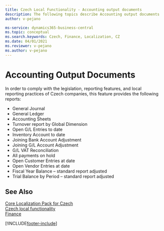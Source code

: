 ```yaml
---
title: Czech Local Functionality - Accounting output documents
description: The following topics describe Accounting output documents - the local functionality in the Czech version of Business Central. 
author: v-pejano

ms-service: dynamics365-business-central
ms.topic: conceptual
ms.search.keywords: Czech, Finance, Localization, CZ
ms.date: 04/01/2021
ms.reviewer: v-pejano
ms.author: v-pejano
---
```



# Accounting Output Documents

In order to comply with the legislation, reporting features, and local reporting practices of Czech companies, this feature provides the following reports:

- General Journal
- General Ledger
- Accounting Sheets
- Turnover report by Global Dimension
- Open G/L Entries to date
- Inventory Account to date
- Joining Bank Account Adjustment
- Joining G/L Account Adjustment
- G/L VAT Reconciliation
- All payments on hold
- Open Customer Entries at date
- Open Vendor Entries at date
- Fiscal Year Balance – standard report adjusted
- Trial Balance by Period – standard report adjusted

## See Also

[Core Localization Pack for Czech](ui-extensions-core-localization-pack-cz.md)  
[Czech local functionality](czech-local-functionality.md)  
[Finance](../../finance.md)  



[!INCLUDE[footer-include](../../includes/footer-banner.md)]
